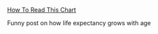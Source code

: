 [How To Read This Chart](https://s2.washingtonpost.com/camp-rw/?trackId=61e959b6ade4e235d1ba06da&s=65620bfdec17be0b26c188e6&linknum=3&linktot=69&linknum=3&linktot=69)

Funny post on how life expectancy grows with age
